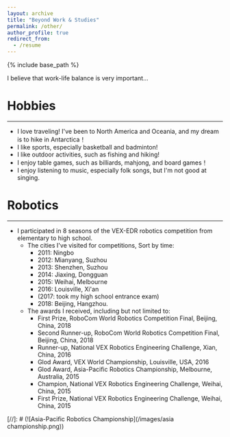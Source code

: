 ```yaml
---
layout: archive
title: "Beyond Work & Studies"
permalink: /other/
author_profile: true
redirect_from:
  - /resume
---
```


{% include base_path %}

I believe that work-life balance is very important...

Hobbies
======
---
* I love traveling! I've been to North America and Oceania, and my dream is to hike in Antarctica！
* I like sports, especially basketball and badminton!
* I like outdoor activities, such as fishing and hiking!
* I enjoy table games, such as billiards, mahjong, and board games！
* I enjoy listening to music, especially folk songs, but I'm not good at singing.

Robotics
======
---
* I participated in 8 seasons of the VEX-EDR robotics competition from elementary to high school.
  * The cities I've visited for competitions, Sort by time:
    * 2011: Ningbo
    * 2012: Mianyang, Suzhou
    * 2013: Shenzhen, Suzhou
    * 2014: Jiaxing, Dongguan
    * 2015: Weihai, Melbourne
    * 2016: Louisville, Xi'an
    * (2017: took my high school entrance exam)
    * 2018: Beijing, Hangzhou.
  * The awards I received, including but not limited to:
    * First Prize, RoboCom World Robotics Competition Final, Beijing, China, 2018
    * Second Runner-up, RoboCom World Robotics Competition Final, Beijing, China, 2018
    * Runner-up, National VEX Robotics Engineering Challenge, Xian, China, 2016
    * Glod Award, VEX World Championship, Louisville, USA, 2016
    * Glod Award, Asia-Pacific Robotics Championship, Melbourne, Australia, 2015
    * Champion, National VEX Robotics Engineering Challenge, Weihai, China, 2015
    * First Prize, National VEX Robotics Engineering Challenge, Weihai, China, 2015

[//]: # (![Asia-Pacific Robotics Championship](/images/asia championship.png))
